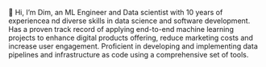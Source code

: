 👋 Hi, I’m Dim, an ML Engineer and Data scientist with 10 years of experiencea nd diverse skills in data science and software development. Has a proven track record of applying end-to-end machine learning projects to enhance digital products offering, reduce marketing costs and increase user engagement. Proficient in developing and implementing data pipelines and infrastructure as code using a comprehensive set of tools.
